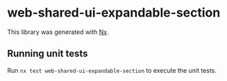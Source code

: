 # web-shared-ui-expandable-section

This library was generated with [Nx](https://nx.dev).

## Running unit tests

Run `nx test web-shared-ui-expandable-section` to execute the unit tests.
